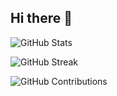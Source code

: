## Hi there 👋

![GitHub Stats](https://github-readme-stats-sigma-five.vercel.app/api?username=Usman-PGMR&show_icons=true&count_private=true)

![GitHub Streak](https://github-readme-streak-stats.herokuapp.com/?user=Usman-PGMR)

![GitHub Contributions](https://komarev.com/ghpvc/?username=Usman-PGMR)

<!--
**USMAN-PGMR/Usman-PGMR** is a ✨ _special_ ✨ repository because its `README.md` (this file) appears on your GitHub profile.

Here are some ideas to get you started:

- 🔭 I’m currently working on ...
- 🌱 I’m currently learning ...
- 👯 I’m looking to collaborate on ...
- 🤔 I’m looking for help with ...
- 💬 Ask me about ...
- 📫 How to reach me: ...
- 😄 Pronouns: ...
- ⚡ Fun fact: ...
-->
